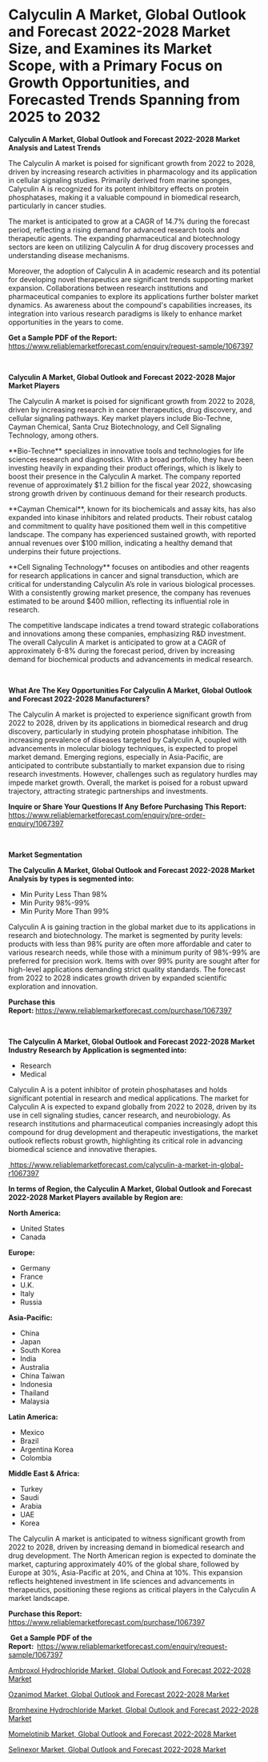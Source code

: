 <p><h1>Calyculin A Market, Global Outlook and Forecast 2022-2028 Market Size, and Examines its Market Scope, with a Primary Focus on Growth Opportunities, and Forecasted Trends Spanning from 2025 to 2032</h1></p><p><strong>Calyculin A Market, Global Outlook and Forecast 2022-2028 Market Analysis and Latest Trends</strong></p>
<p><p>The Calyculin A market is poised for significant growth from 2022 to 2028, driven by increasing research activities in pharmacology and its application in cellular signaling studies. Primarily derived from marine sponges, Calyculin A is recognized for its potent inhibitory effects on protein phosphatases, making it a valuable compound in biomedical research, particularly in cancer studies.</p><p>The market is anticipated to grow at a CAGR of 14.7% during the forecast period, reflecting a rising demand for advanced research tools and therapeutic agents. The expanding pharmaceutical and biotechnology sectors are keen on utilizing Calyculin A for drug discovery processes and understanding disease mechanisms.</p><p>Moreover, the adoption of Calyculin A in academic research and its potential for developing novel therapeutics are significant trends supporting market expansion. Collaborations between research institutions and pharmaceutical companies to explore its applications further bolster market dynamics. As awareness about the compound's capabilities increases, its integration into various research paradigms is likely to enhance market opportunities in the years to come.</p></p>
<p><strong>Get a Sample PDF of the Report:&nbsp;</strong> <a href="https://www.reliablemarketforecast.com/enquiry/request-sample/1067397?utm_campaign=1833&utm_medium=2&utm_source=Github&utm_content=ia&utm_term=21032025&utm_id=calyculin-a-market-global-outlook-and-forecast-2022-2028">https://www.reliablemarketforecast.com/enquiry/request-sample/1067397</a></p>
<p>&nbsp;</p>
<p><strong>Calyculin A Market, Global Outlook and Forecast 2022-2028 Major Market Players</strong></p>
<p><p>The Calyculin A market is poised for significant growth from 2022 to 2028, driven by increasing research in cancer therapeutics, drug discovery, and cellular signaling pathways. Key market players include Bio-Techne, Cayman Chemical, Santa Cruz Biotechnology, and Cell Signaling Technology, among others.</p><p>**Bio-Techne** specializes in innovative tools and technologies for life sciences research and diagnostics. With a broad portfolio, they have been investing heavily in expanding their product offerings, which is likely to boost their presence in the Calyculin A market. The company reported revenue of approximately $1.2 billion for the fiscal year 2022, showcasing strong growth driven by continuous demand for their research products.</p><p>**Cayman Chemical**, known for its biochemicals and assay kits, has also expanded into kinase inhibitors and related products. Their robust catalog and commitment to quality have positioned them well in this competitive landscape. The company has experienced sustained growth, with reported annual revenues over $100 million, indicating a healthy demand that underpins their future projections.</p><p>**Cell Signaling Technology** focuses on antibodies and other reagents for research applications in cancer and signal transduction, which are critical for understanding Calyculin A’s role in various biological processes. With a consistently growing market presence, the company has revenues estimated to be around $400 million, reflecting its influential role in research.</p><p>The competitive landscape indicates a trend toward strategic collaborations and innovations among these companies, emphasizing R&D investment. The overall Calyculin A market is anticipated to grow at a CAGR of approximately 6-8% during the forecast period, driven by increasing demand for biochemical products and advancements in medical research.</p></p>
<p>&nbsp;</p>
<p><strong>What Are The Key Opportunities For Calyculin A Market, Global Outlook and Forecast 2022-2028 Manufacturers?</strong></p>
<p><p>The Calyculin A market is projected to experience significant growth from 2022 to 2028, driven by its applications in biomedical research and drug discovery, particularly in studying protein phosphatase inhibition. The increasing prevalence of diseases targeted by Calyculin A, coupled with advancements in molecular biology techniques, is expected to propel market demand. Emerging regions, especially in Asia-Pacific, are anticipated to contribute substantially to market expansion due to rising research investments. However, challenges such as regulatory hurdles may impede market growth. Overall, the market is poised for a robust upward trajectory, attracting strategic partnerships and investments.</p></p>
<p><strong>Inquire or Share Your Questions If Any Before Purchasing This Report:</strong> <a href="https://www.reliablemarketforecast.com/enquiry/pre-order-enquiry/1067397?utm_campaign=1833&utm_medium=2&utm_source=Github&utm_content=ia&utm_term=21032025&utm_id=calyculin-a-market-global-outlook-and-forecast-2022-2028">https://www.reliablemarketforecast.com/enquiry/pre-order-enquiry/1067397</a></p>
<p>&nbsp;</p>
<p><strong>Market Segmentation</strong></p>
<p><strong>The Calyculin A Market, Global Outlook and Forecast 2022-2028 Market Analysis by types is segmented into:</strong></p>
<p><ul><li>Min Purity Less Than 98%</li><li>Min Purity 98%-99%</li><li>Min Purity More Than 99%</li></ul></p>
<p><p>Calyculin A is gaining traction in the global market due to its applications in research and biotechnology. The market is segmented by purity levels: products with less than 98% purity are often more affordable and cater to various research needs, while those with a minimum purity of 98%-99% are preferred for precision work. Items with over 99% purity are sought after for high-level applications demanding strict quality standards. The forecast from 2022 to 2028 indicates growth driven by expanded scientific exploration and innovation.</p></p>
<p><strong>Purchase this Report:&nbsp;</strong><a href="https://www.reliablemarketforecast.com/purchase/1067397?utm_campaign=1833&utm_medium=2&utm_source=Github&utm_content=ia&utm_term=21032025&utm_id=calyculin-a-market-global-outlook-and-forecast-2022-2028">https://www.reliablemarketforecast.com/purchase/1067397</a></p>
<p>&nbsp;</p>
<p><strong>The Calyculin A Market, Global Outlook and Forecast 2022-2028 Market Industry Research by Application is segmented into:</strong></p>
<p><ul><li>Research</li><li>Medical</li></ul></p>
<p><p>Calyculin A is a potent inhibitor of protein phosphatases and holds significant potential in research and medical applications. The market for Calyculin A is expected to expand globally from 2022 to 2028, driven by its use in cell signaling studies, cancer research, and neurobiology. As research institutions and pharmaceutical companies increasingly adopt this compound for drug development and therapeutic investigations, the market outlook reflects robust growth, highlighting its critical role in advancing biomedical science and innovative therapies.</p></p>
<p><a href="https://www.reliablemarketforecast.com/calyculin-a-market-in-global-r1067397?utm_campaign=1833&utm_medium=2&utm_source=Github&utm_content=ia&utm_term=21032025&utm_id=calyculin-a-market-global-outlook-and-forecast-2022-2028">&nbsp;https://www.reliablemarketforecast.com/calyculin-a-market-in-global-r1067397</a></p>
<p><strong>In terms of Region, the Calyculin A Market, Global Outlook and Forecast 2022-2028 Market Players available by Region are:</strong></p>
<p>
    <p> <strong> North America: </strong>
        <ul>
            <li>United States</li>
            <li>Canada</li>
        </ul>
        </p> 
    <p> <strong> Europe: </strong>
        <ul>
            <li>Germany</li>
            <li>France</li>
            <li>U.K.</li>
            <li>Italy</li>
            <li>Russia</li>
        </ul>
        </p> 
    <p> <strong> Asia-Pacific: </strong>
        <ul>
            <li>China</li>
            <li>Japan</li>
            <li>South Korea</li>
            <li>India</li>
            <li>Australia</li>
            <li>China Taiwan</li>
            <li>Indonesia</li>
            <li>Thailand</li>
            <li>Malaysia</li>
        </ul>
        </p> 
    <p> <strong> Latin America: </strong>
        <ul>
            <li>Mexico</li>
            <li>Brazil</li>
            <li>Argentina Korea</li>
            <li>Colombia</li>
        </ul>
        </p> 
    <p> <strong> Middle East & Africa: </strong>
        <ul>
            <li>Turkey</li>
            <li>Saudi</li>
            <li>Arabia</li>
            <li>UAE</li>
            <li>Korea</li>
        </ul>
    </p>
    </p>
<p><p>The Calyculin A market is anticipated to witness significant growth from 2022 to 2028, driven by increasing demand in biomedical research and drug development. The North American region is expected to dominate the market, capturing approximately 40% of the global share, followed by Europe at 30%, Asia-Pacific at 20%, and China at 10%. This expansion reflects heightened investment in life sciences and advancements in therapeutics, positioning these regions as critical players in the Calyculin A market landscape.</p></p>
<p><strong>Purchase this Report: </strong><a href="https://www.reliablemarketforecast.com/purchase/1067397?utm_campaign=1833&utm_medium=2&utm_source=Github&utm_content=ia&utm_term=21032025&utm_id=calyculin-a-market-global-outlook-and-forecast-2022-2028">https://www.reliablemarketforecast.com/purchase/1067397</a></p>
<p>&nbsp;<strong>Get a Sample PDF of the Report:&nbsp;&nbsp;</strong><a href="https://www.reliablemarketforecast.com/enquiry/request-sample/1067397?utm_campaign=1833&utm_medium=2&utm_source=Github&utm_content=ia&utm_term=21032025&utm_id=calyculin-a-market-global-outlook-and-forecast-2022-2028">https://www.reliablemarketforecast.com/enquiry/request-sample/1067397</a></p>
<p><strong></strong></p>
<p><p><a href="https://github.com/nellygussisy/Market-Research-Report-List-1/blob/main/ambroxol-hydrochloride-market-global-outlook-and-forecast-2022-2028-market.md?utm_campaign=1833&utm_medium=2&utm_source=Github&utm_content=ia&utm_term=21032025&utm_id=calyculin-a-market-global-outlook-and-forecast-2022-2028">Ambroxol Hydrochloride Market, Global Outlook and Forecast 2022-2028 Market</a></p><p><a href="https://github.com/handyiongikg/Market-Research-Report-List-1/blob/main/ozanimod-market-global-outlook-and-forecast-2022-2028-market.md?utm_campaign=1833&utm_medium=2&utm_source=Github&utm_content=ia&utm_term=21032025&utm_id=calyculin-a-market-global-outlook-and-forecast-2022-2028">Ozanimod Market, Global Outlook and Forecast 2022-2028 Market</a></p><p><a href="https://github.com/cagleplittrw/Market-Research-Report-List-1/blob/main/bromhexine-hydrochloride-market-global-outlook-and-forecast-2022-2028-market.md?utm_campaign=1833&utm_medium=2&utm_source=Github&utm_content=ia&utm_term=21032025&utm_id=calyculin-a-market-global-outlook-and-forecast-2022-2028">Bromhexine Hydrochloride Market, Global Outlook and Forecast 2022-2028 Market</a></p><p><a href="https://github.com/cwasicioaie/Market-Research-Report-List-1/blob/main/momelotinib-market-global-outlook-and-forecast-2022-2028-market.md?utm_campaign=1833&utm_medium=2&utm_source=Github&utm_content=ia&utm_term=21032025&utm_id=calyculin-a-market-global-outlook-and-forecast-2022-2028">Momelotinib Market, Global Outlook and Forecast 2022-2028 Market</a></p><p><a href="https://github.com/budenhanelfc/Market-Research-Report-List-1/blob/main/selinexor-market-global-outlook-and-forecast-2022-2028-market.md?utm_campaign=1833&utm_medium=2&utm_source=Github&utm_content=ia&utm_term=21032025&utm_id=calyculin-a-market-global-outlook-and-forecast-2022-2028">Selinexor Market, Global Outlook and Forecast 2022-2028 Market</a></p></p>